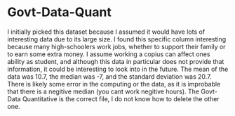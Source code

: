 # Govt-Data-Quant
  I initially picked this dataset because I assumed it would have lots of interesting data due to its large size. I found this specific column interesting because many high-schoolers work jobs, whether to support their family or to earn some extra money. I assume working a copius can affect ones ability as student, and although this data in particular does not provide that information, it could be interesting to look into in the future. The mean of the data was 10.7, the median was -7, and the standard deviation was 20.7. There is likely some error in the computing or the data, as it is improbable that there is a negitive median (you cant work negitive hours).
The Govt-Data Quantitative is the correct file, I do not know how to delete the other one.
